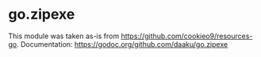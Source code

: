 go.zipexe
=========

This module was taken as-is from https://github.com/cookieo9/resources-go.
Documentation: https://godoc.org/github.com/daaku/go.zipexe
